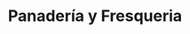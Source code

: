 ---
title: "Panadería y Fresqueria"
url: /san-juan-nonualco/panaderia-y-fresqueria/
shop: Bäckerei
---